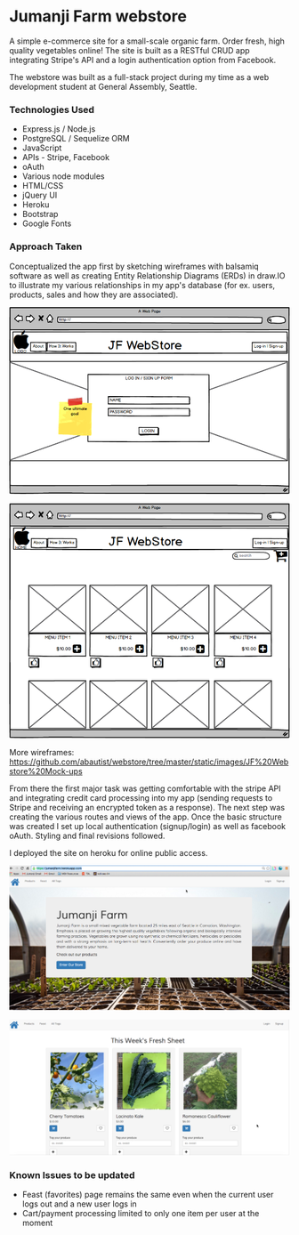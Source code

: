 # Jumanji Farm webstore

A simple e-commerce site for a small-scale organic farm. Order fresh, high quality vegetables online! The site is built as a RESTful CRUD app integrating Stripe's API and a login authentication option from Facebook.

The webstore was built as a full-stack project during my time as a web development student at General Assembly, Seattle.

### Technologies Used

* Express.js / Node.js
* PostgreSQL / Sequelize ORM
* JavaScript
* APIs - Stripe, Facebook
* oAuth
* Various node modules
* HTML/CSS
* jQuery UI
* Heroku
* Bootstrap
* Google Fonts

### Approach Taken

Conceptualized the app first by sketching wireframes with balsamiq software as well as creating Entity Relationship Diagrams (ERDs) in draw.IO to illustrate my various relationships in my app's database (for ex. users, products, sales and how they are associated).

![JF Wireframe](https://github.com/abautist/webstore/blob/master/static/images/JF%20Webstore%20Mock-ups/1-Landing%20page.png "JF Wireframe")

![JF Wireframe 2](https://github.com/abautist/webstore/blob/master/static/images/JF%20Webstore%20Mock-ups/2-Featured%20Items%20page.png "JF Wireframe 2")

More wireframes: https://github.com/abautist/webstore/tree/master/static/images/JF%20Webstore%20Mock-ups

From there the first major task was getting comfortable with the stripe API and integrating credit card processing into my app (sending requests to Stripe and receiving an encrypted token as a response). The next step was creating the various routes and views of the app. Once the basic structure was created I set up local authentication (signup/login) as well as facebook oAuth. Styling and final revisions followed.

I deployed the site on heroku for online public access.

![JF Screenshot 1](https://github.com/abautist/webstore/blob/master/static/images/Screenshots/landingpage.png "JF Screenshot 1")

![JF Screenshot 2](https://github.com/abautist/webstore/blob/master/static/images/Screenshots/products_page.png "JF Screenshot 2")

### Known Issues to be updated

* Feast (favorites) page remains the same even when the current user logs out and a new user logs in
* Cart/payment processing limited to only one item per user at the moment


